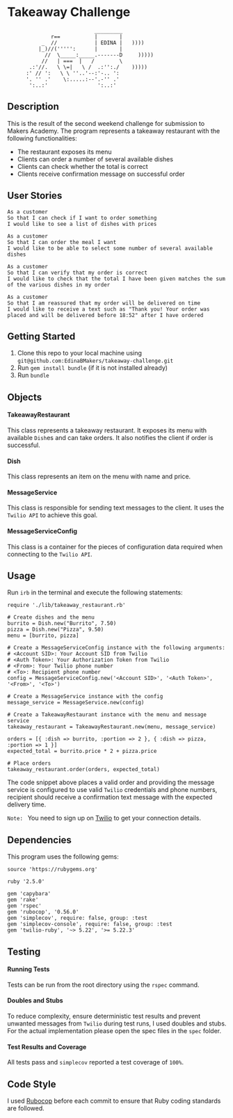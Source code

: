 # Takeaway Challenge
```
                            _________
              r==           |       |
           _  //            | EDINA |   ))))
          |_)//(''''':      |       |
            //  \_____:_____.-------D     )))))
           //   | ===  |   /        \
       .:'//.   \ \=|   \ /  .:'':./    )))))
      :' // ':   \ \ ''..'--:'-.. ':
      '. '' .'    \:.....:--'.-'' .'
       ':..:'                ':..:'

 ```
## Description

This is the result of the second weekend challenge for submission to Makers Academy. The program represents a takeaway restaurant with the following functionalities:

* The restaurant exposes its menu
* Clients can order a number of several available dishes
* Clients can check whether the total is correct
* Clients receive confirmation message on successful order

## User Stories
```
As a customer
So that I can check if I want to order something
I would like to see a list of dishes with prices

As a customer
So that I can order the meal I want
I would like to be able to select some number of several available dishes

As a customer
So that I can verify that my order is correct
I would like to check that the total I have been given matches the sum of the various dishes in my order

As a customer
So that I am reassured that my order will be delivered on time
I would like to receive a text such as "Thank you! Your order was placed and will be delivered before 18:52" after I have ordered
```

## Getting Started

1. Clone this repo to your local machine using `git@github.com:EdinaBMakers/takeaway-challenge.git`
2. Run `gem install bundle` (if it is not installed already)
3. Run `bundle`

## Objects

#### TakeawayRestaurant

This class represents a takeaway restaurant. It exposes its menu with available `Dish`es and can take orders. It also notifies the client if order is successful.

#### Dish

This class represents an item on the menu with name and price.

#### MessageService

This class is responsible for sending text messages to the client. It uses the `Twilio API` to achieve this goal.

#### MessageServiceConfig

This class is a container for the pieces of configuration data required when connecting to the `Twilio API`.

## Usage

Run `irb` in the terminal and execute the following statements:

```
require './lib/takeaway_restaurant.rb'

# Create dishes and the menu
burrito = Dish.new("Burrito", 7.50)
pizza = Dish.new("Pizza", 9.50)
menu = [burrito, pizza]

# Create a MessageServiceConfig instance with the following arguments:
# <Account SID>: Your Account SID from Twilio
# <Auth Token>: Your Authorization Token from Twilio
# <From>: Your Twilio phone number
# <To>: Recipient phone number
config = MessageServiceConfig.new('<Account SID>', '<Auth Token>', '<From>', '<To>')

# Create a MessageService instance with the config
message_service = MessageService.new(config)

# Create a TakeawayRestaurant instance with the menu and message service
takeaway_restaurant = TakeawayRestaurant.new(menu, message_service)

orders = [{ :dish => burrito, :portion => 2 }, { :dish => pizza, :portion => 1 }]
expected_total = burrito.price * 2 + pizza.price

# Place orders
takeaway_restaurant.order(orders, expected_total)
```

The code snippet above places a valid order and providing the message service is configured to use valid `Twilio` credentials and phone numbers, recipient should receive a confirmation text message with the expected delivery time.

`Note: ` You need to sign up on [Twilio](https://www.twilio.com/try-twilio) to get your connection details.  

## Dependencies

This program uses the following gems:

```
source 'https://rubygems.org'

ruby '2.5.0'

gem 'capybara'
gem 'rake'
gem 'rspec'
gem 'rubocop', '0.56.0'
gem 'simplecov', require: false, group: :test
gem 'simplecov-console', require: false, group: :test
gem 'twilio-ruby', '~> 5.22', '>= 5.22.3'
```

## Testing

#### Running Tests

Tests can be run from the root directory using the `rspec` command.

#### Doubles and Stubs

To reduce complexity, ensure deterministic test results and prevent unwanted messages from `Twilio` during test runs, I used doubles and stubs. For the actual implementation please open the spec files in the `spec` folder.

#### Test Results and Coverage

All tests pass and `simplecov` reported a test coverage of `100%`.

## Code Style

I used [Rubocop](https://rubocop.readthedocs.io/en/latest/) before each commit to ensure that Ruby coding standards are followed.
